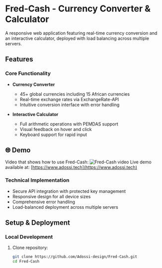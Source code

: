 # Fred-Cash - Currency Converter & Calculator

A responsive web application featuring real-time currency conversion and an interactive calculator, deployed with load balancing across multiple servers.

## Features

### Core Functionality
- **Currency Converter**
  - 45+ global currencies including 15 African currencies
  - Real-time exchange rates via ExchangeRate-API
  - Intuitive conversion interface with error handling

- **Interactive Calculator**
  - Full arithmetic operations with PEMDAS support
  - Visual feedback on hover and click
  - Keyboard support for rapid input
## 🌐 Demo
Video that shows how to use Fred-Cash: ![Fred-Cash video](https://github.com/user-attachments/assets/c2c3128b-b469-4bd1-96c8-bebf22d46ba4)
Live demo available at: [https://www.adossi.tech](https://www.adossi.tech)

### Technical Implementation
- Secure API integration with protected key management
- Responsive design for all device sizes
- Comprehensive error handling
- Load-balanced deployment across multiple servers

## Setup & Deployment

### Local Development
1. Clone repository:
   ```bash
   git clone https://github.com/Adossi-design/Fred-Cash.git
   cd Fred-Cash
